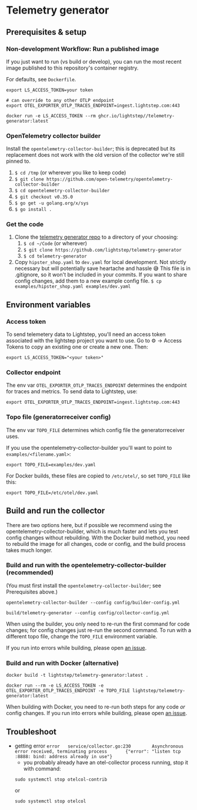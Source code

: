 # Telemetry generator

## Prerequisites & setup

### Non-development Workflow: Run a published image

If you just want to run (vs build or develop), you can run the most recent image published to this repository's container registry.

For defaults, see `Dockerfile`.

```shell
export LS_ACCESS_TOKEN=your token
```
```shell
# can override to any other OTLP endpoint
export OTEL_EXPORTER_OTLP_TRACES_ENDPOINT=ingest.lightstep.com:443
```
```shell
docker run -e LS_ACCESS_TOKEN --rm ghcr.io/lightstep//telemetry-generator:latest
```
### OpenTelemetry collector builder
Install the `opentelemetry-collector-builder`; this is deprecated but its replacement does not work with the old version of the collector we're still pinned to.
   1. `$ cd /tmp` (or wherever you like to keep code)
   1. `$ git clone https://github.com/open-telemetry/opentelemetry-collector-builder`
   1. `$ cd opentelemetry-collector-builder`
   1. `$ git checkout v0.35.0`
   1. `$ go get -u golang.org/x/sys`
   1. `$ go install .`

### Get the code
1. Clone the [telemetry generator repo](https://github.com/lightstep/telemetry-generator) to a directory of your choosing:
   1.  `$ cd ~/Code` (or wherever)
   1.  `$ git clone https://github.com/lightstep/telemetry-generator`
   1.  `$ cd telemetry-generator`
1. Copy `hipster_shop.yaml` to `dev.yaml` for local development. Not strictly necessary but will potentially save heartache and hassle 😅 This file is in .gitignore, so it won't be included in your commits. If you want to share config changes, add them to a new example config file.
   `$ cp examples/hipster_shop.yaml examples/dev.yaml`

## Environment variables

### Access token

To send telemetery data to Lightstep, you'll need an access token associated with the lightstep project you want to use. Go to ⚙ -> Access Tokens to copy an existing one or create a new one. Then:

```shell
export LS_ACCESS_TOKEN="<your token>"
```

### Collector endpoint

The env var `OTEL_EXPORTER_OTLP_TRACES_ENDPOINT` determines the endpoint for traces and metrics. To send data to Lightstep, use:

```shell
export OTEL_EXPORTER_OTLP_TRACES_ENDPOINT=ingest.lightstep.com:443
```

### Topo file (generatorreceiver config)

The env var `TOPO_FILE` determines which config file the generatorreceiver uses.

If you use the opentelemetry-collector-builder you'll want to point to `examples/<filename.yaml>`:

```shell
export TOPO_FILE=examples/dev.yaml
```

For Docker builds, these files are copied to `/etc/otel/`, so set `TOPO_FILE` like this:

```shell
export TOPO_FILE=/etc/otel/dev.yaml
```

## Build and run the collector

There are two options here, but if possible we recommend using the opentelemetry-collector-builder, which is much faster and lets you test config changes without rebuilding. With the Docker build method, you need to rebuild the image for all changes, code or config, and the build process takes much longer.

### Build and run with the opentelemetry-collector-builder (recommended)

(You must first install the `opentelemetry-collector-builder`; see Prerequisites above.)
```shell
opentelemetry-collector-builder --config config/builder-config.yml
```
```shell
build/telemetry-generator --config config/collector-config.yml
```

When using the builder, you only need to re-run the first command for code changes; for config changes just re-run the second command. To run with a different topo file, change the `TOPO_FILE` environment variable.

If you run into errors while building, please open [an issue](https://github.com/lightstep/telemetry-generator).

### Build and run with Docker (alternative)
```shell
docker build -t lightstep/telemetry-generator:latest .
```
```shell
docker run --rm -e LS_ACCESS_TOKEN -e OTEL_EXPORTER_OTLP_TRACES_ENDPOINT -e TOPO_FILE lightstep/telemetry-generator:latest
```

When building with Docker, you need to re-run both steps for any code *or* config changes. If you run into errors while building, please open [an issue](https://github.com/lightstep/telemetry-generator).

## Troubleshoot

- getting error `error   service/collector.go:230        Asynchronous error received, terminating process       {"error": "listen tcp :8888: bind: address already in use"}`
  - you probably already have an otel-collector process running, stop it with command:
  ```shell
  sudo systemctl stop otelcol-contrib
  ```
  or
  ```shell
  sudo systemctl stop otelcol
  ```
